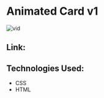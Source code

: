 # Animated Card v1

![vid](https://media.giphy.com/media/QEgtk4SfYLLd19NHKC/giphy.gif)

## Link: 

## Technologies Used:

- CSS
- HTML
